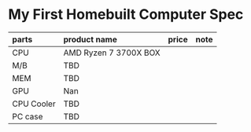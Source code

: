 # My First Homebuilt Computer Spec

| parts | product name | price | note |
|:--|:--|:--|:--|
| CPU | AMD Ryzen 7 3700X BOX | | |
| M/B | TBD | | |
| MEM | TBD | | |
| GPU | Nan | | |
| CPU Cooler | TBD | | |
| PC case | TBD | | |
